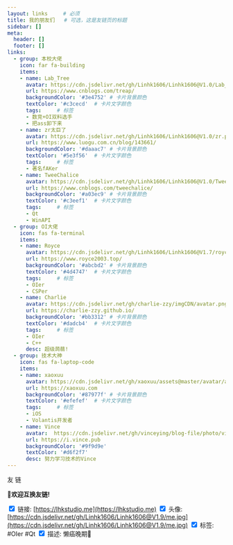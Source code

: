 ```yaml
---
layout: links     # 必须
title: 我的朋友们   # 可选，这是友链页的标题
sidebar: []
meta:
  header: []
  footer: []
links:
  - group: 本校大佬
    icon: far fa-building
    items:
    - name: Lab_Tree
      avatar: https://cdn.jsdelivr.net/gh/Linhk1606/Linhk1606@V1.0/Lab_Tree.png
      url: https://www.cnblogs.com/treap/
      backgroundColor: '#3e4752' # 卡片背景颜色
      textColor: '#c3cecd'  # 卡片文字颜色
      tags:     # 标签
      - 数竞+OI双料选手
      - 把ass卸下来
    - name: zr太巨了
      avatar: https://cdn.jsdelivr.net/gh/Linhk1606/Linhk1606@V1.0/zr.png
      url: https://www.luogu.com.cn/blog/143661/
      backgroundColor: '#daaac7' # 卡片背景颜色
      textColor: '#5e3f56'  # 卡片文字颜色
      tags:     # 标签
      - 著名fAKer
    - name: TweeChalice
      avatar: https://cdn.jsdelivr.net/gh/Linhk1606/Linhk1606@V1.0/TweeChalice.png
      url: https://www.cnblogs.com/tweechalice/
      backgroundColor: '#a03ec9' # 卡片背景颜色
      textColor: '#c3eef1'  # 卡片文字颜色
      tags:     # 标签
      - Qt
      - WinAPI
  - group: OI大佬
    icon: fas fa-terminal
    items:
    - name: Royce
      avatar: https://cdn.jsdelivr.net/gh/Linhk1606/Linhk1606@V1.7/royce.jpg
      url: https://www.royce2003.top/
      backgroundColor: '#abcbd2' # 卡片背景颜色
      textColor: '#4d4747'  # 卡片文字颜色
      tags:     # 标签
      - OIer
      - CSPer
    - name: Charlie
      avatar: https://cdn.jsdelivr.net/gh/charlie-zzy/imgCDN/avatar.png
      url: https://charlie-zzy.github.io/
      backgroundColor: '#bb3312' # 卡片背景颜色
      textColor: '#dadcb4'  # 卡片文字颜色
      tags:     # 标签
      - OIer
      - C++
      desc: 超级蒟蒻!
  - group: 技术大神
    icon: fas fa-laptop-code
    items:
    - name: xaoxuu
      avatar: https://cdn.jsdelivr.net/gh/xaoxuu/assets@master/avatar/avatar.png
      url: https://xaoxuu.com
      backgroundColor: '#87977f' # 卡片背景颜色
      textColor: '#efefef'  # 卡片文字颜色
      tags:     # 标签
      - iOS
      - Volantis开发者
    - name: Vince
      avatar:  https://cdn.jsdelivr.net/gh/vinceying/blog-file/photo/vince_logo.jpg
      url: https://i.vince.pub
      backgroundColor: '#9f9d9e'
      textColor: '#d6f2f7'
      desc: 努力学习技术的Vince
---
```


<p center large>友 链</p>

<!-- more -->


🔗**欢迎互换友链!**

<input type="checkbox" class="indeterminate red" checked></input> 链接: [https://lhkstudio.me](https://lhkstudio.me)
<input type="checkbox" class="indeterminate red" checked></input> 头像: [https://cdn.jsdelivr.net/gh/Linhk1606/Linhk1606@V1.9/me.jpg](https://cdn.jsdelivr.net/gh/Linhk1606/Linhk1606@V1.9/me.jpg)
<input type="checkbox" class="indeterminate red" checked></input> 标签: <blue>#OIer</blue> <blue>#Qt</blue>
<input type="checkbox" class="indeterminate red" checked></input> 描述: 懒癌晚期🤣
